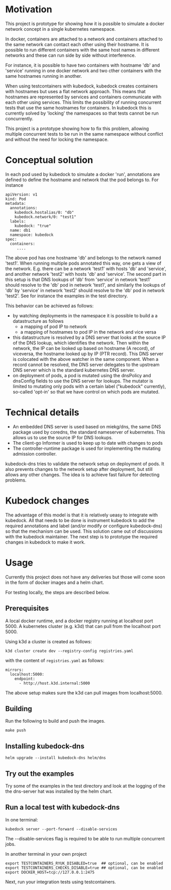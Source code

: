 
# Motivation

This project is prototype for showing how it is possible to simulate a docker network
concept in a single kubernetes namespace.

In docker, containers are attached to a network and containers attached to the same
network can contact each other using their hostname. It is possible to run different
containers with the same host names in different networks and these can run side by
side without interference.

For instance, it is possible to have two containers with hostname 'db' and 'service' running
in one docker network and two cther containers with the same hostnames running in another.

When using testcontainers with kubedock, kubedock creates containers with hostnames
but uses a flat network approach. This means that hostnames are represented by services
and containers communicate with each other using services. This limits the
possibility of running concurrent tests that use the same hostnames for containers.
In kubedock this is currently solved by 'locking' the namespaces so that tests cannot
be run concurrently.

This project is a prototype showing how to fix this problem, allowing multiple
concurrent tests to be run in the same namespace without conflict and without the
need for locking the namespace.

# Conceptual solution

In each pod used by kubedock to simulate a docker 'run', annotations are defined to
define the hostname and network that the pod belongs to. For instance

```
apiVersion: v1
kind: Pod
metadata:
  annotations:
    kubedock.hostalias/0: "db"
    kubedock.network/0: "test1"
  labels:
    kubedock: "true"
  name: db1
  namespace: kubedock
spec:
  containers:
     ....
```

The above pod has one hostname 'db' and belongs to the network named 'test1'. When running multiple
pods annotated this way, one gets a view of the network. E.g. there can be a network 'test1' with hosts
'db' and 'service', and another network 'test2' with hosts 'db' and 'service'. The second part in this
setup is that DNS lookups of 'db' from 'service' in network 'test1' should resolve to the 'db' pod in
network 'test1', and similarly the lookups of 'db' by 'service' in network 'test2' should resolve to
the 'db' pod in network 'test2'. See for instance the examples in the test directory.

This behavior can be achieved as follows:
* by watching deployments in the namespace it is possible to build a a datastructure as follows
  * a mapping of pod IP to network
  * a mapping of hostnames to pod IP in the network and vice versa
* this datastructure is resolved by a DNS server that looks at the source IP of the DNS
  lookup, which identifies the network. Then within the network, the IP can be looked up based on
  hostname (A record), of viceversa, the hostname looked up by IP (PTR record). This DNS server
  is colocated with the above watcher in the same component. When a record cannot be resolved,
  the DNS server delegates to the upstream DNS server which is the standard kubernetes DNS server.
* on deployment of pods, a pod is mutated using the dnsPolicy and dnsConfig fields to use the
  DNS server for lookups. The mutator is limited to mutating only pods with a certain label
  ("kubedock" currently), so-called 'opt-in' so that we have control on which pods are
  mutated.

# Technical details

* An embedded DNS server is used based on miekg/dns, the same DNS package used by coredns, the standard
  nameserver of kubernetes. This allows us to use the source IP for DNS lookups.
* The client-go Informer is used to keep up to date with changes to pods
* The controller-runtime package is used for implementing the mutating admission controller.

kubedock-dns tries to validate the network setup on deployment of pods. It also prevents changes to the
network setup after deployment, but still allows any other changes. The idea is to achieve fast failure
for detecting problems.

# Kubedock changes

The advantage of this model is that it is relatively ueasy to integrate with kubedock. All that needs
to be done is instrument kubedock to add the required annotations and label (and/or modify or configure
kubedock-dns) so that the mechanism can be used. This solution came out of discussions with the
kubedock maintainer. The next step is to prototype the required changes in kubedock to make it work.

# Usage

Currently this project does not have any deliveries but those will come soon in the form of docker 
images and a helm chart. 

For testing locally, the steps are described below. 

## Prerequisites

A local docker runtime, and a docker registry running at localhost port 5000.
A kubernetes cluster (e.g. k3d) that can pull from the localhost port 5000. 

Using k3d a cluster is created as follows: 
```
k3d cluster create dev --registry-config registries.yaml 
```
with the content of `registries.yaml` as follows: 
```
mirrors:
  localhost:5000:
    endpoint:
      - http://host.k3d.internal:5000
```

The above setup makes sure the k3d can pull images from localhost:5000. 

## Building

Run the following to build and push the images. 
```
make push
```

## Installing kubedock-dns

```
helm upgrade --install kubedock-dns helm/dns 
```

## Try out the examples

Try some of the examples in the test directory and look at the 
logging of the the dns-server hat was installed by the helm chart. 

## Run a local test with kubedock-dns

In one terminal:
```
kubedock server --port-forward --disable-services
```
The --disable-services flag is required to be able to run
multiple concurrent jobs. 

In another terminal in your own project
```
export TESTCONTAINERS_RYUK_DISABLED=true  ## optional, can be enabled
export TESTCONTAINERS_CHECKS_DISABLE=true ## optional, can be enabled
export DOCKER_HOST=tcp://127.0.0.1:2475
```

Next, run your integration tests using testcontainers. 






